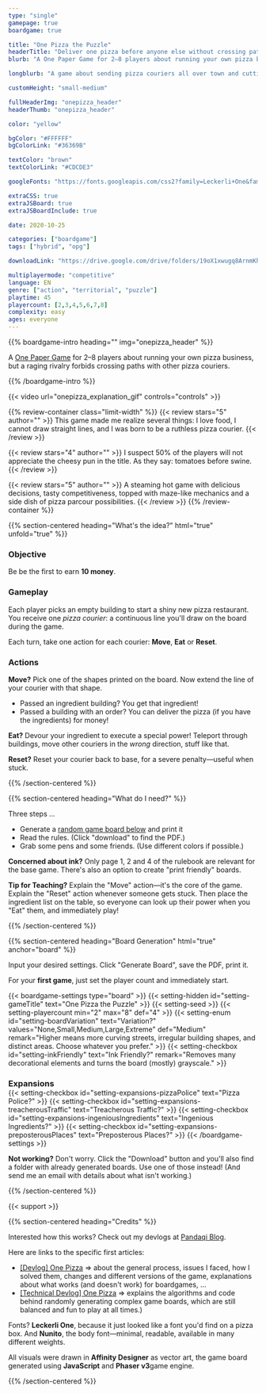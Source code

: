 ```yaml
---
type: "single"
gamepage: true
boardgame: true

title: "One Pizza the Puzzle"
headerTitle: "Deliver one pizza before anyone else without crossing paths"
blurb: "A One Paper Game for 2–8 players about running your own pizza business. A raging rivalry, however, makes it impossible to cross paths with other pizza couriers without causing huge problems ..."

longblurb: "A game about sending pizza couriers all over town and cutting off other players. Because, obviously, you are not allowed to cross other lines drawn on the board."

customHeight: "small-medium"

fullHeaderImg: "onepizza_header"
headerThumb: "onepizza_header"

color: "yellow"

bgColor: "#FFFFFF"
bgColorLink: "#36369B"

textColor: "brown"
textColorLink: "#CDCDE3"

googleFonts: "https://fonts.googleapis.com/css2?family=Leckerli+One&family=Nunito:ital,wght@0,400;0,700;0,900;1,400;1,700;1,900&display=swap"

extraCSS: true
extraJSBoard: true
extraJSBoardInclude: true

date: 2020-10-25

categories: ["boardgame"]
tags: ["hybrid", "opg"]

downloadLink: "https://drive.google.com/drive/folders/19oX1xwugq8ArnmKhe8kDO5fuZNPDTfKd"

multiplayermode: "competitive"
language: EN
genre: ["action", "territorial", "puzzle"]
playtime: 45
playercount: [2,3,4,5,6,7,8]
complexity: easy
ages: everyone
---
```


{{% boardgame-intro heading="" img="onepizza_header" %}}

A [One Paper Game](/boardgames#one_paper_games) for 2&ndash;8 players about running your own pizza business, but a raging rivalry forbids crossing paths with other pizza couriers.

{{% /boardgame-intro %}}

<div class="limit-width">
{{< video url="onepizza_explanation_gif" controls="controls" >}}
</div>

{{% review-container class="limit-width" %}}
  {{< review stars="5" author="" >}}
  This game made me realize several things: I love food, I cannot draw straight lines, and I was born to be a ruthless pizza courier.
  {{< /review >}}

  {{< review stars="4" author="" >}}
  I suspect 50% of the players will not appreciate the cheesy pun in the title. As they say: tomatoes before swine.
  {{< /review >}}

  {{< review stars="5" author="" >}}
  A steaming hot game with delicious decisions, tasty competitiveness, topped with maze-like mechanics and a side dish of pizza parcour possibilities.
  {{< /review >}}
{{% /review-container %}}

{{% section-centered heading="What's the idea?" html="true" unfold="true" %}}

<h3>Objective</h3>
<p>Be be the first to earn <strong>10 money</strong>.</p>

<h3>Gameplay</h3>
<p>Each player picks an empty building to start a shiny new pizza restaurant. You receive one <em>pizza courier</em>: a continuous line you'll draw on the board during the game.</p>
<p>Each turn, take one action for each courier: <strong>Move</strong>, <strong>Eat</strong> or <strong>Reset</strong>.</p>

<h3>Actions</h3>
<p><strong>Move?</strong> Pick one of the shapes printed on the board. Now extend the line of your courier with that shape.</p>
<ul>
  <li>Passed an ingredient building? You get that ingredient!</li>
  <li>Passed a building with an order? You can deliver the pizza (if you have the ingredients) for money!</li>
</ul>

<p><strong>Eat?</strong> Devour your ingredient to execute a special power! Teleport through buildings, move other couriers in the <em>wrong</em> direction, stuff like that.</p>

<p><strong>Reset?</strong> Reset your courier back to base, for a severe penalty&mdash;useful when stuck.</p>

{{% /section-centered %}}

{{% section-centered heading="What do I need?" %}}

Three steps ...
- Generate a [random game board below](#board) and print it
- Read the rules. (Click "download" to find the PDF.)
- Grab some pens and some friends. (Use different colors if possible.)

**Concerned about ink?** Only page 1, 2 and 4 of the rulebook are relevant for the base game. There's also an option to create "print friendly" boards.

**Tip for Teaching?** Explain the "Move" action&mdash;it's the core of the game. Explain the "Reset" action whenever someone gets stuck. Then place the ingredient list on the table, so everyone can look up their power when you "Eat" them, and immediately play! 

{{% /section-centered %}}

{{% section-centered heading="Board Generation" html="true" anchor="board" %}}
  
  <p>Input your desired settings. Click "Generate Board", save the PDF, print it.</p>
  <p>For your <strong>first game</strong>, just set the player count and immediately start.</p>

  {{< boardgame-settings type="board" >}}
    {{< setting-hidden id="setting-gameTitle" text="One Pizza the Puzzle" >}}
    {{< setting-seed >}}
    {{< setting-playercount min="2" max="8" def="4" >}}
    {{< setting-enum id="setting-boardVariation" text="Variation?" values="None,Small,Medium,Large,Extreme" def="Medium" remark="Higher means more curving streets, irregular building shapes, and distinct areas. Choose whatever you prefer." >}}
    {{< setting-checkbox id="setting-inkFriendly" text="Ink Friendly?" remark="Removes many decorational elements and turns the board (mostly) grayscale." >}}
    <h3 style="margin-bottom: 0px;">Expansions</h3>
    {{< setting-checkbox id="setting-expansions-pizzaPolice" text="Pizza Police?" >}}
    {{< setting-checkbox id="setting-expansions-treacherousTraffic" text="Treacherous Traffic?" >}}
    {{< setting-checkbox id="setting-expansions-ingeniousIngredients" text="Ingenious Ingredients?" >}}
    {{< setting-checkbox id="setting-expansions-preposterousPlaces" text="Preposterous Places?" >}}
  {{< /boardgame-settings >}}

  <p><strong>Not working?</strong> Don't worry. Click the "Download" button and you'll also find a folder with already generated boards. Use one of those instead! (And send me an email with details about what isn't working.)</p>

{{% /section-centered %}}

{{< support >}}

{{% section-centered heading="Credits" %}}

Interested how this works? Check out my devlogs at [Pandaqi Blog](/blog/boardgames/one-pizza-the-puzzle). 

Here are links to the specific first articles:</p>
- [[Devlog] One Pizza](/blog/boardgames/one-pizza-the-puzzle/devlog-one-pizza-the-puzzle) => about the general process, issues I faced, how I solved them, changes and different versions of the game, explanations about what works (and doesn't work) for boardgames, ...
- [[Technical Devlog] One Pizza](/blog/boardgames/one-pizza-the-puzzle/tech-devlog-one-pizza-the-puzzle) => explains the algorithms and code behind randomly generating complex game boards, which are still balanced and fun to play at all times.)

Fonts? **Leckerli One**, because it just looked like a font you'd find on a pizza box. And **Nunito**, the body font&mdash;minimal, readable, available in many different weights.

All visuals were drawn in **Affinity Designer** as vector art, the game board generated using **JavaScript** and **Phaser v3**game engine.

{{% /section-centered %}}
